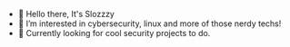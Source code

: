 - 👋 Hello there, It's Slozzzy
- 👀 I’m interested in cybersecurity, linux and more of those nerdy techs!
- 🌱 Currently looking for cool security projects to do.

<!---
Slozzzzy/Slozzzzy is a ✨ special ✨ repository because its `README.md` (this file) appears on your GitHub profile.
You can click the Preview link to take a look at your changes.
--->
